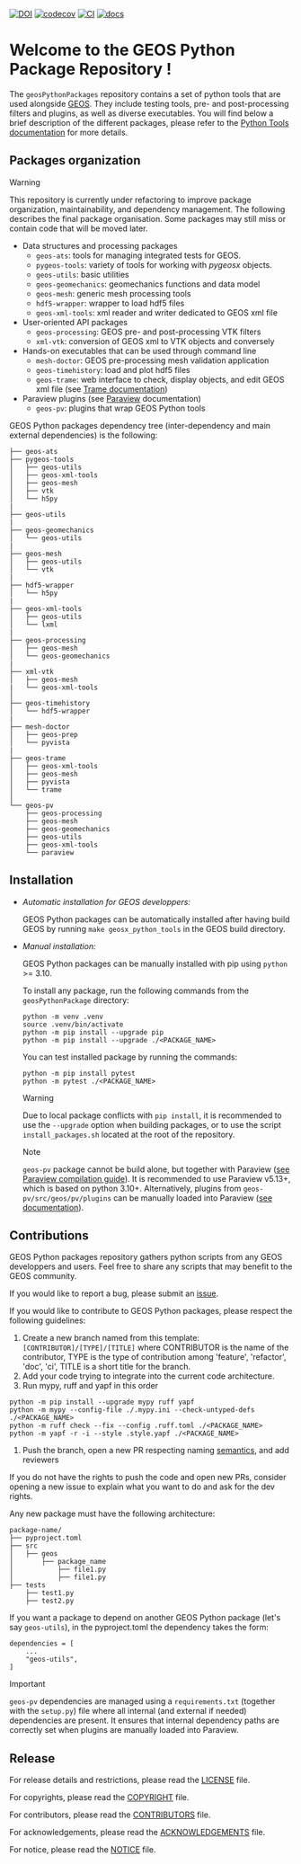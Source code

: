 [![DOI](https://zenodo.org/badge/131810578.svg)](https://zenodo.org/badge/latestdoi/131810578)
[![codecov](https://codecov.io/github/GEOS-DEV/geosPythonPackages/graph/badge.svg?token=0VTEHPQG58)](https://codecov.io/github/GEOS-DEV/geosPythonPackages)
[![CI](https://github.com/GEOS-DEV/GEOS/actions/workflows/ci_tests.yml/badge.svg)](https://github.com/GEOS-DEV/geosPythonPackages/actions?query=branch%3Adevelop)
[![docs](https://readthedocs.com/projects/geosx-geosx/badge/?version=latest)](https://geosx-geosx.readthedocs-hosted.com/projects/geosx-geospythonpackages/en/latest/)

Welcome to the GEOS Python Package Repository !
===============================================

The `geosPythonPackages` repository contains a set of python tools that are used alongside [GEOS](https://github.com/GEOS-DEV/GEOS). They include testing tools, pre- and post-processing filters and plugins, as well as diverse executables. You will find below a brief description of the different packages, please refer to the [Python Tools documentation](https://geosx-geosx.readthedocs-hosted.com/projects/geosx-geospythonpackages/en/latest/) for more details.


Packages organization
---------------------

> [!WARNING]
> This repository is currently under refactoring to improve package organization, maintainability, and dependency management. The following describes the final package organisation. Some packages may still miss or contain code that will be moved later.

* Data structures and processing packages
  * `geos-ats`: tools for managing integrated tests for GEOS.
  * `pygeos-tools`: variety of tools for working with *pygeosx* objects.
  * `geos-utils`: basic utilities
  * `geos-geomechanics`: geomechanics functions and data model
  * `geos-mesh`: generic mesh processing tools
  * `hdf5-wrapper`: wrapper to load hdf5 files
  * `geos-xml-tools`: xml reader and writer dedicated to GEOS xml file
* User-oriented API packages
  * `geos-processing`: GEOS pre- and post-processing VTK filters
  * `xml-vtk`: conversion of GEOS xml to VTK objects and conversely
* Hands-on executables that can be used through command line
  * `mesh-doctor`: GEOS pre-processing mesh validation application
  * `geos-timehistory`: load and plot hdf5 files
  * `geos-trame`: web interface to check, display objects, and edit GEOS xml file (see [Trame documentation](https://kitware.github.io/trame/guide/tutorial/))
* Paraview plugins (see [Paraview](https://docs.paraview.org/) documentation)
  * `geos-pv`: plugins that wrap GEOS Python tools


GEOS Python packages dependency tree (inter-dependency and main external dependencies) is the following:

```
├── geos-ats
├── pygeos-tools
│   ├── geos-utils
│   ├── geos-xml-tools
│   ├── geos-mesh
│   ├── vtk
│   └── h5py
|
├── geos-utils
|
├── geos-geomechanics
│   └── geos-utils
|
├── geos-mesh
│   ├── geos-utils
│   └── vtk
|
├── hdf5-wrapper
│   └── h5py
|
├── geos-xml-tools
│   ├── geos-utils
│   └── lxml
|
├── geos-processing
│   ├── geos-mesh
│   └── geos-geomechanics
|
├── xml-vtk
│   ├── geos-mesh
|   └── geos-xml-tools
│
├── geos-timehistory
│   └── hdf5-wrapper
|
├── mesh-doctor
│   ├── geos-prep
│   └── pyvista
|
├── geos-trame
│   ├── geos-xml-tools
│   ├── geos-mesh
│   ├── pyvista
│   └── trame
│
└── geos-pv
    ├── geos-processing
    ├── geos-mesh
    ├── geos-geomechanics
    ├── geos-utils
    ├── geos-xml-tools
    └── paraview
```


Installation
-------------

* *Automatic installation for GEOS developpers:*

  GEOS Python packages can be automatically installed after having build GEOS by running `make geosx_python_tools` in the GEOS build directory.

* *Manual installation:*

  GEOS Python packages can be manually installed with pip using `python` >= 3.10.

    To install any package, run the following commands from the `geosPythonPackage` directory:
    ```
    python -m venv .venv
    source .venv/bin/activate
    python -m pip install --upgrade pip
    python -m pip install --upgrade ./<PACKAGE_NAME>
    ```

    You can test installed package by running the commands:
    ```
    python -m pip install pytest
    python -m pytest ./<PACKAGE_NAME>
    ```

  >[!WARNING]
   Due to local package conflicts with `pip install`, it is recommended to use the `--upgrade` option when building packages, or to use the script `install_packages.sh` located at the root of the repository.

  >[!NOTE]
  `geos-pv` package cannot be build alone, but together with Paraview ([see Paraview compilation guide](https://gitlab.kitware.com/paraview/paraview/-/blob/master/Documentation/dev/build.md)). It is recommended to use Paraview v5.13+, which is based on python 3.10+. Alternatively, plugins from `geos-pv/src/geos/pv/plugins` can be manually loaded into Paraview ([see documentation](https://docs.paraview.org/en/latest/ReferenceManual/pythonProgrammableFilter.html#python-algorithm)).


Contributions
-------------

GEOS Python packages repository gathers python scripts from any GEOS developpers and users. Feel free to share any scripts that may benefit to the GEOS community.

If you would like to report a bug, please submit an [issue](https://github.com/GEOS-DEV/geosPythonPackages/issues/new).

If you would like to contribute to GEOS Python packages, please respect the following guidelines:

1. Create a new branch named from this template: `[CONTRIBUTOR]/[TYPE]/[TITLE]` where CONTRIBUTOR is the name of the contributor, TYPE is the type of contribution among 'feature', 'refactor', 'doc', 'ci', TITLE is a short title for the branch.
2. Add your code trying to integrate into the current code architecture.
3. Run mypy, ruff and yapf in this order
  ```
  python -m pip install --upgrade mypy ruff yapf
  python -m mypy --config-file ./.mypy.ini --check-untyped-defs ./<PACKAGE_NAME>
  python -m ruff check --fix --config .ruff.toml ./<PACKAGE_NAME>
  python -m yapf -r -i --style .style.yapf ./<PACKAGE_NAME>
  ```
1. Push the branch, open a new PR respecting naming [semantics](https://gist.github.com/joshbuchea/6f47e86d2510bce28f8e7f42ae84c716), and add reviewers

If you do not have the rights to push the code and open new PRs, consider opening a new issue to explain what you want to do and ask for the dev rights.

Any new package must have the following architecture:

```
package-name/
├── pyproject.toml
├── src
│   ├── geos
│       ├── package_name
│           ├── file1.py
│           ├── file1.py
├── tests
    ├── test1.py
    ├── test2.py
```

If you want a package to depend on another GEOS Python package (let's say `geos-utils`), in the pyproject.toml the dependency takes the form:

```
dependencies = [
    ...
    "geos-utils",
]
```

>[!IMPORTANT]
`geos-pv` dependencies are managed using a `requirements.txt` (together with the `setup.py`) file where all internal (and external if needed) dependencies are present. It ensures that internal dependency paths are correctly set when plugins are manually loaded into Paraview.

Release
-------

For release details and restrictions, please read the [LICENSE](https://github.com/GEOS-DEV/GEOS/blob/develop/LICENSE) file.

For copyrights, please read the [COPYRIGHT](https://github.com/GEOS-DEV/GEOS/blob/develop/COPYRIGHT ) file.

For contributors, please read the [CONTRIBUTORS](https://github.com/GEOS-DEV/GEOS/blob/develop/CONTRIBUTORS ) file.

For acknowledgements, please read the [ACKNOWLEDGEMENTS](https://github.com/GEOS-DEV/GEOS/blob/develop/ACKNOWLEDGEMENTS ) file.

For notice, please read the [NOTICE](https://github.com/GEOS-DEV/GEOS/blob/develop/NOTICE ) file.
